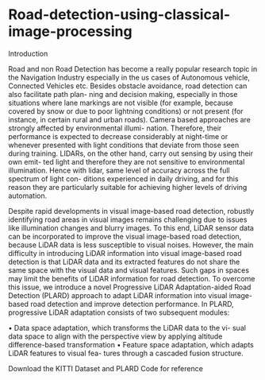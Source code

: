 # Road-detection-using-classical-image-processing

Introduction

Road and non Road Detection has become a really popular research topic in the Navigation Industry especially in the us cases of Autonomous vehicle, Connected Vehicles etc. Besides obstacle avoidance, road detection can also facilitate path plan- ning and decision making, especially in those situations where lane markings are not visible (for example, because covered by snow or due to poor lightning conditions) or not present (for instance, in certain rural and urban roads). Camera based approaches are strongly affected by environmental illumi- nation. Therefore, their performance is expected to decrease considerably at night-time or whenever presented with light conditions that deviate from those seen during training. LIDARs, on the other hand, carry out sensing by using their own emit- ted light and therefore they are not sensitive to environmental illumination. Hence with lidar, same level of accuracy across the full spectrum of light con- ditions experienced in daily driving, and for this reason they are particularly suitable for achieving higher levels of driving automation.

Despite rapid developments in visual image-based road detection, robustly identifying road areas in visual images remains challenging due to issues like illumination changes and blurry images. To this end, LiDAR sensor data can be incorporated to improve the visual image-based road detection, because LiDAR data is less susceptible to visual noises. However, the main difficulty in introducing LiDAR information into visual image-based road detection is that LiDAR data and its extracted features do not share the same space with the visual data and visual features. Such gaps in spaces may limit the benefits of LiDAR information for road detection. To overcome this issue, we introduce a novel Progressive LiDAR Adaptation-aided Road Detection (PLARD) approach to adapt LiDAR information into visual image-based road detection and improve detection performance. In PLARD, progressive LiDAR adaptation consists of two subsequent modules:

• Data space adaptation, which transforms the LiDAR data to the vi- sual data space to align with the perspective view by applying altitude difference-based transformation • Feature space adaptation, which adapts LiDAR features to visual fea- tures through a cascaded fusion structure.

Download the KITTI Dataset and PLARD Code for reference
